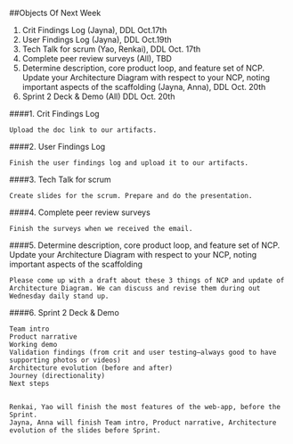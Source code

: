 ##Objects Of Next Week

1.	Crit Findings Log (Jayna), DDL Oct.17th
2.	User Findings Log (Jayna), DDL Oct.19th
3.	Tech Talk for scrum (Yao, Renkai), DDL Oct. 17th
4.	Complete peer review surveys (All), TBD
5.	Determine description, core product loop, and feature set of NCP.
Update your Architecture Diagram with respect to your NCP, noting important aspects of the scaffolding (Jayna, Anna), DDL Oct. 20th
6.	Sprint 2 Deck & Demo (All) DDL Oct. 20th



####1. Crit Findings Log
	
	Upload the doc link to our artifacts.
	
####2. User Findings Log

	Finish the user findings log and upload it to our artifacts.

####3. Tech Talk for scrum
	
	Create slides for the scrum. Prepare and do the presentation.
	
####4. Complete peer review surveys

	Finish the surveys when we received the email.
	
####5. Determine description, core product loop, and feature set of NCP. Update your Architecture Diagram with respect to your NCP, noting important aspects of the scaffolding
	
	Please come up with a draft about these 3 things of NCP and update of Architecture Diagram. We can discuss and revise them during out Wednesday daily stand up.
	
####6. Sprint 2 Deck & Demo
	
	Team intro
	Product narrative
	Working demo
	Validation findings (from crit and user testing—always good to have supporting photos or videos)
	Architecture evolution (before and after)
	Journey (directionality)
	Next steps


	Renkai, Yao will finish the most features of the web-app, before the Sprint.
	Jayna, Anna will finish Team intro, Product narrative, Architecture evolution of the slides before Sprint.
	
	
		
	